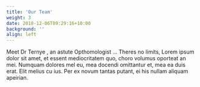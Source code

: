 ```yaml
---
title: 'Our Team'
weight: 3
date: 2018-12-06T09:29:16+10:00
background: ''
align: left
---
```

Meet Dr Ternye , an astute Opthomologist ...
Theres no limits, Lorem ipsum dolor sit amet, et essent mediocritatem quo, choro volumus oporteat an mei. Numquam dolores mel eu, mea docendi omittantur et, mea ea duis erat. Elit melius cu ius. Per ex novum tantas putant, ei his nullam aliquam apeirian.
